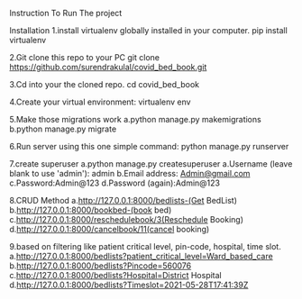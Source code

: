 Instruction To Run The project

Installation
1.install virtualenv globally installed in your computer.
pip install virtualenv

2.Git clone this repo to your PC
git clone https://github.com/surendrakulal/covid_bed_book.git

3.Cd into your the cloned repo.
cd covid_bed_book

4.Create your virtual environment:
virtualenv env

5.Make those migrations work
a.python manage.py makemigrations
b.python manage.py migrate

6.Run server using this one simple command:
python manage.py runserver

7.create superuser
a.python manage.py createsuperuser
a.Username (leave blank to use 'admin'): admin
b.Email address: Admin@gmail.com
c.Password:Admin@123
d.Password (again):Admin@123

8.CRUD Method
a.http://127.0.0.1:8000/bedlists-(Get BedList)
b.http://127.0.0.1:8000/bookbed-(book bed)
c.http://127.0.0.1:8000/reschedulebook/3(Reschedule Booking)
d.http://127.0.0.1:8000/cancelbook/11(cancel booking)



9.based on filtering like patient critical level, pin-code, hospital, time slot.
a.http://127.0.0.1:8000/bedlists?patient_critical_level=Ward_based_care
b.http://127.0.0.1:8000/bedlists?Pincode=560076
c.http://127.0.0.1:8000/bedlists?Hospital=District Hospital
d.http://127.0.0.1:8000/bedlists?Timeslot=2021-05-28T17:41:39Z
